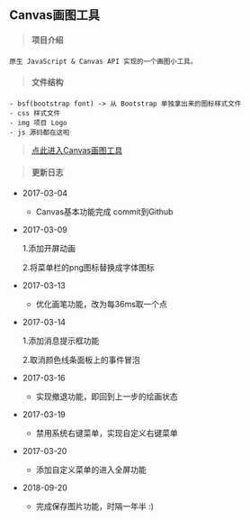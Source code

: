 ## Canvas画图工具
	
> #### 项目介绍

	原生 JavaScript & Canvas API 实现的一个画图小工具。
	
> #### 文件结构

	- bsf(bootstrap font) -> 从 Bootstrap 单独拿出来的图标样式文件
	- css 样式文件
	- img 项目 Logo
	- js 源码都在这啦
	

> [点此进入Canvas画图工具](https://ding-ke.github.io/DrawingBoard/)

> #### 更新日志

- 2017-03-04	

	- Canvas基本功能完成 commit到Github

- 2017-03-09

	1.添加开屏动画

	2.将菜单栏的png图标替换成字体图标

- 2017-03-13	

	- 优化画笔功能，改为每36ms取一个点

- 2017-03-14 	

	1.添加消息提示框功能

	2.取消颜色线条面板上的事件冒泡

- 2017-03-16	
	
	- 实现撤退功能，即回到上一步的绘画状态

- 2017-03-19
	
	- 禁用系统右键菜单，实现自定义右键菜单

- 2017-03-20
	
	- 添加自定义菜单的进入全屏功能

- 2018-09-20

	- 完成保存图片功能，时隔一年半 :)  
